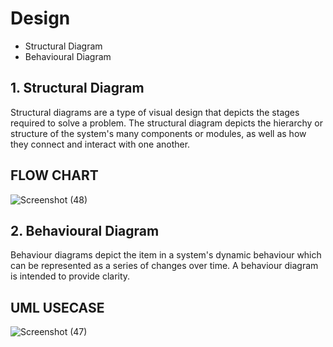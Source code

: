 # Design
* Structural Diagram
* Behavioural Diagram
## 1. Structural Diagram
Structural diagrams are a type of visual design that depicts the stages required to solve a problem. The structural diagram depicts the hierarchy or structure of the system's many components or modules, as well as how they connect and interact with one another.

## FLOW CHART

![Screenshot (48)](https://user-images.githubusercontent.com/64276267/161387475-15978551-52c1-46ab-976f-1d0f5a9a674b.png)


## 2. Behavioural Diagram
Behaviour diagrams depict the item in a system's dynamic behaviour which can be represented as a series of changes over time. A behaviour diagram is intended to provide clarity.

## UML USECASE

![Screenshot (47)](https://user-images.githubusercontent.com/64276267/161387278-5b5c3592-47ac-4dcd-ad6c-ea63250ee420.png)


